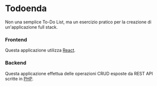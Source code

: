 # Todoenda
Non una semplice To-Do List, ma un esercizio pratico per la creazione di un'applicazione full stack.

### Frontend
Questa applicazione utilizza [React](https://reactjs.org/).

### Backend
Questa applicazione effettua delle operazioni CRUD esposte da REST API scritte in [PHP](https://www.php.net/).
